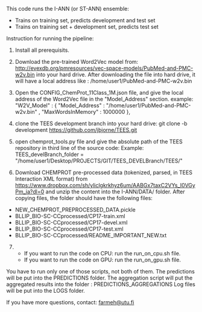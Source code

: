 This code runs the I-ANN (or ST-ANN) ensemble:
- Trains on training set, predicts development and test set
- Trains on training set + development set, predicts test set 

Instruction for running the pipeline: 

1) Install all prerequisits.

2) Download the pre-trained Word2Vec model from: http://evexdb.org/pmresources/vec-space-models/PubMed-and-PMC-w2v.bin into your hard drive. 
After downloading the file into hard drive, it will have a local address like : /home/user1/PubMed-and-PMC-w2v.bin

3) Open the CONFIG_ChemProt_11Class_1M.json file, and give the local address of the Word2Vec file in the "Model_Address" section. 
example: 
   "W2V_Model" : {
           "Model_Address"    : "/home/user1/PubMed-and-PMC-w2v.bin" ,
           "MaxWordsInMemory" : 1000000
    },  

4) clone the TEES development branch into your hard drive: 
   git clone -b development https://github.com/jbjorne/TEES.git

5) open chemprot_tools.py file and give the absolute path of the TEES repository in third line of the source code: 
Example: 
   TEES_develBranch_folder  = "/home/user1/Desktop/PROJECTS/GIT/TEES_DEVELBranch/TEES/" 

6) Download CHEMPROT pre-processed data (tokenized, parsed, in TEES Interaction XML format) 
from https://www.dropbox.com/sh/yliclgkrkhyz6um/AABGx7taxC2VYs_I0VGyPm_ia?dl=0 
and unzip the content into the I-ANN/DATA/ folder. After copying files, the folder should have the following files: 
- NEW_CHEMPROT_PREPROCESSED_DATA.pickle
- BLLIP_BIO-SC-CCprocessed/CP17-train.xml
- BLLIP_BIO-SC-CCprocessed/CP17-devel.xml
- BLLIP_BIO-SC-CCprocessed/CP17-test.xml
- BLLIP_BIO-SC-CCprocessed/README_IMPORTANT_NEW.txt

7) - If you want to run the code on CPU: run the run_on_cpu.sh file.
   - If you want to run the code on GPU: run the run_on_gpu.sh file.

You have to run only one of those scripts, not both of them. 
The predictions will be put into the PREDICTIONS folder.
The aggregation script will put the aggregated results into the folder : PREDICTIONS_AGGREGATIONS
Log files will be put into the LOGS folder.

If you have more questions, contact: farmeh@utu.fi
